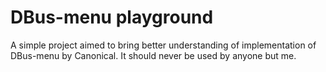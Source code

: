 # DBus-menu playground

A simple project aimed to bring better understanding of implementation of DBus-menu by Canonical.
It should never be used by anyone but me.
